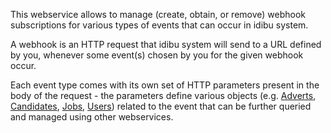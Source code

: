 This webservice allows to manage (create, obtain, or remove) webhook subscriptions for various types of events that can occur in idibu system.

A webhook is an HTTP request that idibu system will send to a URL defined by you, whenever some event(s) chosen by you for the given webhook occur.

Each event type comes with its own set of HTTP parameters present in the body of the request - the parameters define various objects (e.g. [Adverts](https://github.com/oneworldmarket/idibu-api/tree/master/webservices/advert-management), [Candidates](https://github.com/oneworldmarket/idibu-api/tree/master/webservices/applicant-management), [Jobs](https://github.com/oneworldmarket/idibu-api/tree/master/webservices/job-management), [Users](https://github.com/oneworldmarket/idibu-api/tree/master/webservices/user-management)) related to the event that can be further queried and managed using other webservices.

